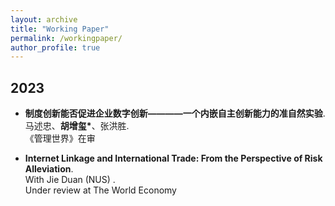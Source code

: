 ```yaml
---
layout: archive
title: "Working Paper"
permalink: /workingpaper/
author_profile: true
---
```

## 2023
* <b>制度创新能否促进企业数字创新————一个内嵌自主创新能力的准自然实验</b>.<br>
马述忠、<b>胡增玺*</b>、张洪胜.<br>
《管理世界》在审

* <b>Internet Linkage and International Trade: From the Perspective of Risk Alleviation</b>.<br>
With Jie Duan (NUS) .<br>
Under review at The World Economy


